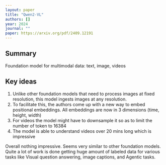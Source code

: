 ```yaml
---
layout: paper
title: "Qwen2-VL"
authors: []
year: 2024
journal: ""
paper: https://arxiv.org/pdf/2409.12191
---
```


## Summary

Foundation model for multimodal data: text, image, videos

## Key ideas

1. Unlike other foundation models that need to process images at fixed resolution, this model ingests images at any resolution.
2. To facilitate this, the authors come up with a new way to embed positional embeddings. All embeddings are now in 3 dimensions (time, height, width)
3. For videos the model might have to downsample it so as to limit the number of token to 16384
4. The model is able to understand videos over 20 mins long which is impressive

Overall nothing impressive. Seems very similar to other foundation models. Quite a lot of work is done getting huge amount of labeled data for various tasks like Visual question answering, image captions, and Agentic tasks. 